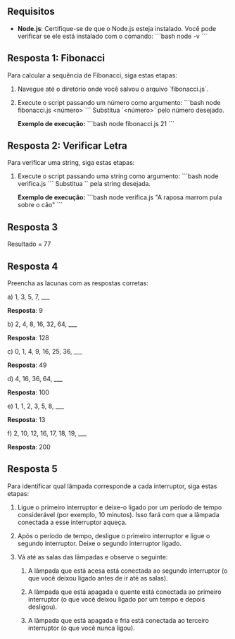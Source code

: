 

## Requisitos

- **Node.js**: Certifique-se de que o Node.js esteja instalado. Você pode verificar se ele está instalado com o comando:
  \`\`\`bash
  node -v
  \`\`\`

## Resposta 1: Fibonacci

Para calcular a sequência de Fibonacci, siga estas etapas:

1. Navegue até o diretório onde você salvou o arquivo \`fibonacci.js\`.
2. Execute o script passando um número como argumento:
   \`\`\`bash
   node fibonacci.js <número>
   \`\`\`
   Substitua \`<número>\` pelo número desejado.

   **Exemplo de execução:**
   \`\`\`bash
   node fibonacci.js 21
   \`\`\`

## Resposta 2: Verificar Letra

Para verificar uma string, siga estas etapas:

1. Execute o script passando uma string como argumento:
   \`\`\`bash
   node verifica.js <string>
   \`\`\`
   Substitua \`<string>\` pela string desejada.

   **Exemplo de execução:**
   \`\`\`bash
   node verifica.js "A raposa marrom pula sobre o cão"
   \`\`\`

## Resposta 3

Resultado = 77

## Resposta 4

Preencha as lacunas com as respostas corretas:

a) 1, 3, 5, 7, \_\_\_

   **Resposta**: 9

b) 2, 4, 8, 16, 32, 64, \_\_\_

   **Resposta**: 128

c) 0, 1, 4, 9, 16, 25, 36, \_\_\_

   **Resposta**: 49

d) 4, 16, 36, 64, \_\_\_

   **Resposta**: 100

e) 1, 1, 2, 3, 5, 8, \_\_\_

   **Resposta**: 13

f) 2, 10, 12, 16, 17, 18, 19, \_\_\_

   **Resposta**: 200

## Resposta 5

Para identificar qual lâmpada corresponde a cada interruptor, siga estas etapas:

1. Ligue o primeiro interruptor e deixe-o ligado por um período de tempo considerável (por exemplo, 10 minutos). Isso fará com que a lâmpada conectada a esse interruptor aqueça.

2. Após o período de tempo, desligue o primeiro interruptor e ligue o segundo interruptor. Deixe o segundo interruptor ligado.

3. Vá até as salas das lâmpadas e observe o seguinte:

   1. A lâmpada que está acesa está conectada ao segundo interruptor (o que você deixou ligado antes de ir até as salas).

   2. A lâmpada que está apagada e quente está conectada ao primeiro interruptor (o que você deixou ligado por um tempo e depois desligou).

   3. A lâmpada que está apagada e fria está conectada ao terceiro interruptor (o que você nunca ligou).
